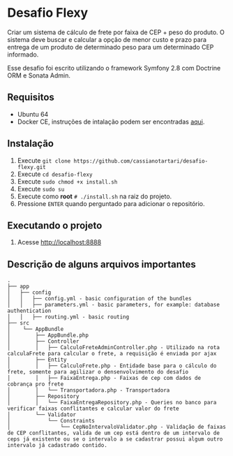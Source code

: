 # Desafio Flexy

Criar um sistema de cálculo de frete por faixa de CEP + peso do produto. O sistema deve buscar e calcular a opção de menor custo e prazo para entrega de um produto de
determinado peso para um determinado CEP informado.

Esse desafio foi escrito utilizando o framework Symfony 2.8 com Doctrine ORM e Sonata Admin.

## Requisitos

- Ubuntu 64
- Docker CE, instruções de intalação podem ser encontradas [aqui](https://docs.docker.com/engine/installation/linux/docker-ce/ubuntu/#install-using-the-repository).

## Instalação

1. Execute ``git clone https://github.com/cassianotartari/desafio-flexy.git``
2. Execute ``cd desafio-flexy``
3. Execute ``sudo chmod +x install.sh``
4. Execute ``sudo su``
3. Execute como **root** ``# ./install.sh`` na raiz do projeto.
4. Pressione ``ENTER`` quando perguntado para adicionar o repositório.

## Executando o projeto

1. Acesse [http://localhost:8888](http://localhost:8888)

## Descrição de alguns arquivos importantes

```
.
├── app
│   ├── config
│   │   ├── config.yml - basic configuration of the bundles
│   │   ├── parameters.yml - basic parameters, for example: database authentication
│   │   ├── routing.yml - basic routing
├── src
│    └── AppBundle
│        ├── AppBundle.php
│        ├── Controller
│        │   ├── CalculoFreteAdminController.php - Utilizado na rota calculaFrete para calcular o frete, a requisição é enviada por ajax
│        ├── Entity
│        │   ├── CalculoFrete.php - Entidade base para o cálculo do frete, somente para agilizar o densenvolvimento do desafio
│        │   ├── FaixaEntrega.php - Faixas de cep com dados de cobrança pro frete
│        │   └── Transportadora.php - Transportadora
│        ├── Repository
│        │   └── FaixaEntregaRepository.php - Queries no banco para verificar faixas conflitantes e calcular valor do frete
│        └── Validator
│            └── Constraints
│                └── CepNoIntervaloValidator.php - Validação de faixas de CEP conflitantes, valida de um cep está dentro de um intervalo de ceps já existente ou se o intervalo a se cadastrar possui algum outro intervalo já cadastrado contido.
```
